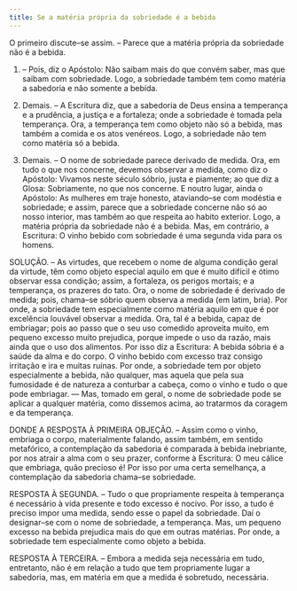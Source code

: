 ```yaml
---
title: Se a matéria própria da sobriedade é a bebida
---
```


O primeiro discute–se assim. – Parece que a matéria própria da sobriedade não é a bebida.  

1. – Pois, diz o Apóstolo: Não saibam mais do que convém saber, mas que saibam com sobriedade. Logo, a sobriedade também tem como matéria a sabedoria e não somente a bebida.  

2. Demais. – A Escritura diz, que a sabedoria de Deus ensina a temperança e a prudência, a justiça e a fortaleza; onde a sobriedade é tomada pela temperança. Ora, a temperança tem como objeto não só a bebida, mas também a comida e os atos venéreos. Logo, a sobriedade não tem como matéria só a bebida.  

3. Demais. – O nome de sobriedade parece derivado de medida. Ora, em tudo o que nos concerne, devemos observar a medida, como diz o Apóstolo: Vivamos neste século sóbrio, justa e piamente; ao que diz a Glosa: Sobriamente, no que nos concerne. E noutro lugar, ainda o Apóstolo: As mulheres em traje honesto, ataviando–se com modéstia e sobriedade; e assim, parece que a sobriedade concerne não só ao nosso interior, mas também ao que respeita ao habito exterior. Logo, a matéria própria da sobriedade não é a bebida.  Mas, em contrário, a Escritura: O vinho bebido com sobriedade é uma segunda vida para os homens.  

SOLUÇÃO. – As virtudes, que recebem o nome de alguma condição geral da virtude, têm como objeto especial aquilo em que é muito difícil e ótimo observar essa condição; assim, a fortaleza, os perigos mortais; e a temperança, os prazeres do tato. Ora, o nome de sobriedade é derivado de medida; pois, chama–se sóbrio quem observa a medida (em latim, bria). Por onde, a sobriedade tem especialmente como matéria aquilo em que é por excelência louvável observar a medida. Ora, tal é a bebida, capaz de embriagar; pois ao passo que o seu uso comedido aproveita muito, em pequeno excesso muito prejudica, porque impede o uso da razão, mais ainda que o uso dos alimentos. Por isso diz a Escritura: A bebida sóbria é a saúde da alma e do corpo. O vinho bebido com excesso traz consigo irritação e ira e muitas ruínas. Por onde, a sobriedade tem por objeto especialmente a bebida, não qualquer, mas aquela que pela sua fumosidade é de natureza a conturbar a cabeça, como o vinho e tudo o que pode embriagar. –– Mas, tomado em geral, o nome de sobriedade pode se aplicar a qualquer matéria, como dissemos acima, ao tratarmos da coragem e da temperança.  

DONDE A RESPOSTA À PRIMEIRA OBJEÇÃO. – Assim como o vinho, embriaga o corpo, materialmente falando, assim também, em sentido metafórico, a contemplação da sabedoria é comparada à bebida inebriante, por nos atrair a alma com o seu prazer, conforme à Escritura: O meu cálice que embriaga, quão precioso é! Por isso por uma certa semelhança, a contemplação da sabedoria chama–se sobriedade.  

RESPOSTA À SEGUNDA. – Tudo o que propriamente respeita à temperança é necessário à vida presente e todo excesso é nocivo. Por isso, a tudo é preciso impor uma medida, sendo esse o papel da sobriedade. Daí o designar–se com o nome de sobriedade, a temperança. Mas, um pequeno excesso na bebida prejudica mais do que em outras matérias. Por onde, a sobriedade tem especialmente como objeto a bebida. 

RESPOSTA À TERCEIRA. – Embora a medida seja necessária em tudo, entretanto, não é em relação a tudo que tem propriamente lugar a sabedoria, mas, em matéria em que a medida é sobretudo, necessária.
